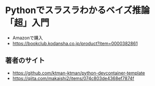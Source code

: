 # Pythonでスラスラわかるベイズ推論「超」入門

- Amazonで購入
- https://bookclub.kodansha.co.jp/product?item=0000382861

## 著者のサイト
- https://github.com/ktman-ktman/python-devcontainer-template
- https://qiita.com/makaishi2/items/074c803de4368ef7874f
